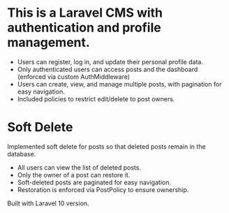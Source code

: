 

# This is a Laravel CMS with authentication and profile management.
- Users can register, log in, and update their personal profile data.
- Only authenticated users can access posts and the dashboard (enforced via custom AuthMiddleware)
- Users can create, view, and manage multiple posts, with pagination for easy navigation.
- Included policies to restrict edit/delete to post owners.


# Soft Delete
Implemented soft delete for posts so that deleted posts remain in the database.

- All users can view the list of deleted posts.
- Only the owner of a post can restore it.
- Soft-deleted posts are paginated for easy navigation.
- Restoration is enforced via PostPolicy to ensure ownership.

Built with Laravel 10 version.
